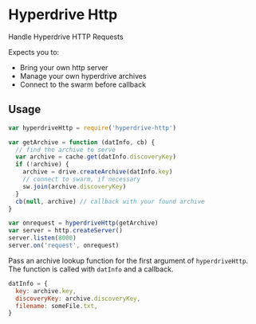 # Hyperdrive Http

Handle Hyperdrive HTTP Requests

Expects you to:
* Bring your own http server
* Manage your own hyperdrive archives
* Connect to the swarm before callback

## Usage

```javascript
var hyperdriveHttp = require('hyperdrive-http')

var getArchive = function (datInfo, cb) {
  // find the archive to serve
  var archive = cache.get(datInfo.discoveryKey)
  if (!archive) {
    archive = drive.createArchive(datInfo.key)
    // connect to swarm, if necessary
    sw.join(archive.discoveryKey)
  }
  cb(null, archive) // callback with your found archive
}

var onrequest = hyperdriveHttp(getArchive)
var server = http.createServer()
server.listen(8000)
server.on('request', onrequest)
```

Pass an archive lookup function for the first argument of `hyperdriveHttp`. The function is called with `datInfo` and a callback.

```javascript
datInfo = {
  key: archive.key,
  discoveryKey: archive.discoveryKey,
  filename: someFile.txt,
}
```